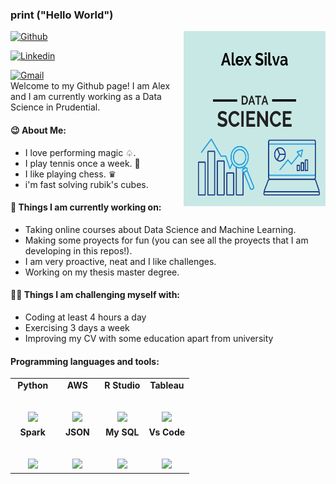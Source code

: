 ### print ("Hello World")

<img align="right" alt="img" src="https://raw.githubusercontent.com/AleexSilva/AleexSilva/main/D%20E%20S%20I%20G%20N%20E%20R.png" width="45%" height="280" />

[![Github](https://img.shields.io/badge/-Github-000?style=flat&logo=Github&logoColor=white)](github.com/AleexSilva)

[![Linkedin](https://img.shields.io/badge/-LinkedIn-blue?style=flat&logo=Linkedin&logoColor=white)](https://www.linkedin.com/in/aleex-silva)

[![Gmail](https://img.shields.io/badge/-Gmail-c14438?style=flat&logo=Gmail&logoColor=white)](mailto:silva.alexis94@gmail.com)
<br />
Welcome to my Github page! I am Alex and I am currently working as a Data Science in Prudential.
<br />

#### 😉 About Me: 

- I love performing magic ♤.
- I play tennis once a week. 🎾
- I like playing chess. ♛
- i'm fast solving rubik's cubes.


#### 🌱 Things I am currently working on: 

- Taking online courses about Data Science and Machine Learning.
- Making some proyects for fun (you can see all the proyects that I am developing in this repos!).
- I am very proactive, neat and I like challenges.
- Working on my thesis master degree.

####  💪🏻 Things I am challenging myself with:
- Coding at least 4 hours a day
- Exercising 3 days a week
- Improving my CV with some education apart from university

####  Programming languages and tools: 
<table>
  <tbody>
    <tr valign="top">
      <td width="25%" align="center">
	      <span><strong>Python</strong></span><br><br><br>
        <img height="65px" src="https://upload.wikimedia.org/wikipedia/commons/thumb/c/c3/Python-logo-notext.svg/1200px-Python-logo-notext.svg.png">
      </td>
      <td width="25%" align="center">
	      <span><strong>AWS</strong></span><br><br><br>
        <img height="50px" src="https://cdn.svgporn.com/logos/aws.svg">
      </td>
      <td width="25%" align="center">
        <span><strong>R Studio</strong></span><br><br><br>
        <img height="64px" src="https://www.vectorlogo.zone/logos/r-project/r-project-icon.svg">
      </td>
      <td width="25%" align="center">
        <span><strong>Tableau</strong></span><br><br><br>
        <img height="75px" src="https://encrypted-tbn0.gstatic.com/images?q=tbn:ANd9GcTU80CQ8c-_IxxPCSakZEeNuOwJwVqUujaTxur1Y3Sfzlwt_ntRNmzjI-SueNJg-UXkn2w&usqp=CAU">
      </td>
     </tr>
    <tr valign="top">
      <td width="25%" align="center">
        <span><strong>Spark</strong></span><br><br><br>
        <img height="64px" src="https://www.vectorlogo.zone/logos/apache_spark/apache_spark-ar21.svg">
      </td>
      <td width="25%" align="center">
        <span><strong>JSON</strong></span><br><br><br>
        <img height="64px" src="https://www.factor.mx/portal/wp-content/uploads/2018/11/json-logo-300x183.png">
      </td>
      <td width="25%" align="center">
        <span><strong>My SQL</strong></span><br><br><br>
        <img height="64px" src="https://www.vectorlogo.zone/logos/mysql/mysql-ar21.svg">
      </td>
      <td width="25%" align="center">
        <span><strong>Vs Code</strong></span><br><br><br>
        <img height="64px" src="https://cdn.svgporn.com/logos/visual-studio-code.svg">
      </td>
    </tr>

  </tbody>
</table>

